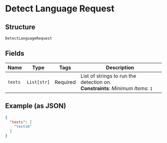 
# Detect Language Request

## Structure

`DetectLanguageRequest`

## Fields

| Name | Type | Tags | Description |
|  --- | --- | --- | --- |
| `texts` | `List[str]` | Required | List of strings to run the detection on.<br>**Constraints**: *Minimum Items*: `1` |

## Example (as JSON)

```json
{
  "texts": [
    "texts6"
  ]
}
```

